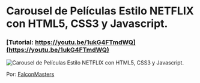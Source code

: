 # Carousel de Películas Estilo NETFLIX con HTML5, CSS3 y Javascript.
### [Tutorial: https://youtu.be/1ukG4FTmdWQ](https://youtu.be/1ukG4FTmdWQ)

![Carousel de Películas Estilo NETFLIX con HTML5, CSS3 y Javascript.](https://raw.githubusercontent.com/falconmasters/p-gina-estilo-netflix/carousel/img/thumb.png)

Por: [FalconMasters](http://www.falconmasters.com)